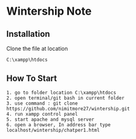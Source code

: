 # Wintership Note


## Installation

Clone the file at location 

```
C:\xampp\htdocs
```

## How To Start
    1. go to folder location C:\xampp\htdocs
    2. open terminal/git bash in current folder
    3. use command : git clone https://github.com/nimitmore27/wintership.git 
    4. run xampp control panel
    5. start apache and mysql server
    6. open a browser, In address bar type localhost/wintership/chatper1.html